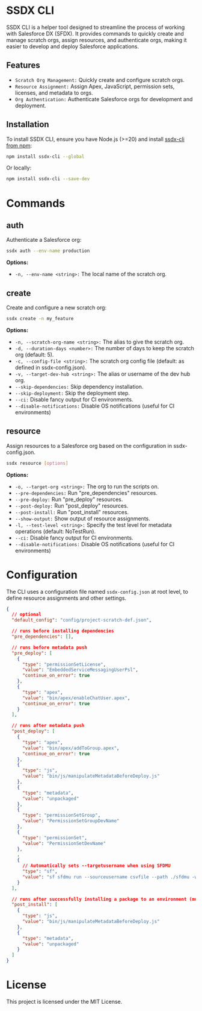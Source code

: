 # SSDX CLI

SSDX CLI is a helper tool designed to streamline the process of working with Salesforce DX (SFDX). It provides commands to quickly create and manage scratch orgs, assign resources, and authenticate orgs, making it easier to develop and deploy Salesforce applications.

## Features

- `Scratch Org Management:` Quickly create and configure scratch orgs.
- `Resource Assignment:` Assign Apex, JavaScript, permission sets, licenses, and metadata to orgs.
- `Org Authentication:` Authenticate Salesforce orgs for development and deployment.

## Installation

To install SSDX CLI, ensure you have Node.js (>=20) and install [ssdx-cli from npm](https://www.npmjs.com/package/ssdx-cli):

```bash
npm install ssdx-cli --global
```

Or locally:

```bash
npm install ssdx-cli --save-dev
```

# Commands

## auth

Authenticate a Salesforce org:

```bash
ssdx auth --env-name production
```

**Options:**

- `-n, --env-name <string>:` The local name of the scratch org.

## create

Create and configure a new scratch org:

```bash
ssdx create -n my_feature
```

**Options:**

- `-n, --scratch-org-name <string>:` The alias to give the scratch org.
- `-d, --duration-days <number>:` The number of days to keep the scratch org (default: 5).
- `-c, --config-file <string>:` The scratch org config file (default: as defined in ssdx-config.json).
- `-v, --target-dev-hub <string>:` The alias or username of the dev hub org.
- `--skip-dependencies:` Skip dependency installation.
- `--skip-deployment:` Skip the deployment step.
- `--ci:` Disable fancy output for CI environments.
- `--disable-notifications:` Disable OS notifications (useful for CI environments)

## resource

Assign resources to a Salesforce org based on the configuration in ssdx-config.json.

```bash
ssdx resource [options]
```

**Options:**

- `-o, --target-org <string>:` The org to run the scripts on.
- `--pre-dependencies:` Run "pre_dependencies" resources.
- `--pre-deploy:` Run "pre_deploy" resources.
- `--post-deploy:` Run "post_deploy" resources.
- `--post-install:` Run "post_install" resources.
- `--show-output:` Show output of resource assignments.
- `-l, --test-level <string>:` Specify the test level for metadata operations (default: NoTestRun).
- `--ci:` Disable fancy output for CI environments.
- `--disable-notifications:` Disable OS notifications (useful for CI environments)

# Configuration

The CLI uses a configuration file named `ssdx-config.json` at root level, to define resource assignments and other settings.

```json
{
  // optional
  "default_config": "config/project-scratch-def.json",

  // runs before installing dependencies
  "pre_dependencies": [],

  // runs before metadata push
  "pre_deploy": [
    {
      "type": "permissionSetLicense",
      "value": "EmbeddedServiceMessagingUserPsl",
      "continue_on_error": true
    },
    {
      "type": "apex",
      "value": "bin/apex/enableChatUser.apex",
      "continue_on_error": true
    }
  ],

  // runs after metadata push
  "post_deploy": [
    {
      "type": "apex",
      "value": "bin/apex/addToGroup.apex",
      "continue_on_error": true
    },
    {
      "type": "js",
      "value": "bin/js/manipulateMetadataBeforeDeploy.js"
    },
    {
      "type": "metadata",
      "value": "unpackaged"
    },
    {
      "type": "permissionSetGroup",
      "value": "PermissionSetGroupDevName"
    },
    {
      "type": "permissionSet",
      "value": "PermissionSetDevName"
    },
    ,
    {
      // Automatically sets --targetusername when using SFDMU
      "type": "sf",
      "value": "sf sfdmu run --sourceusername csvfile --path ./sfdmu -w -n"
    }
  ],

  // runs after successfully installing a package to an environment (must be called specifically using the resource command)
  "post_install": [
    {
      "type": "js",
      "value": "bin/js/manipulateMetadataBeforeDeploy.js"
    },
    {
      "type": "metadata",
      "value": "unpackaged"
    }
  ]
}
```

# License

This project is licensed under the MIT License.

